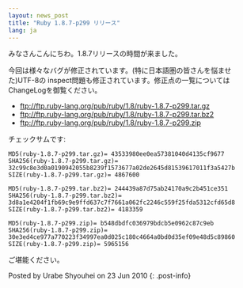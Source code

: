 ```yaml
---
layout: news_post
title: "Ruby 1.8.7-p299 リリース"
lang: ja
---
```


みなさんこんにちわ。1.8.7リリースの時間が来ました。

今回は様々なバグが修正されています。(特に日本語圏の皆さんを悩ませた)UTF-8の
inspect問題も修正されています。修正点の一覧についてはChangeLogを御覧ください。

* ftp://ftp.ruby-lang.org/pub/ruby/1.8/ruby-1.8.7-p299.tar.gz
* ftp://ftp.ruby-lang.org/pub/ruby/1.8/ruby-1.8.7-p299.tar.bz2
* ftp://ftp.ruby-lang.org/pub/ruby/1.8/ruby-1.8.7-p299.zip

チェックサムです:

    MD5(ruby-1.8.7-p299.tar.gz)= 43533980ee0ea57381040d4135cf9677
    SHA256(ruby-1.8.7-p299.tar.gz)= 32c99c8e3d0a0190942055b8239f1573677a02de2645d81539617011f3a5427b
    SIZE(ruby-1.8.7-p299.tar.gz)= 4867600
    
    MD5(ruby-1.8.7-p299.tar.bz2)= 244439a87d75ab24170a9c2b451ce351
    SHA256(ruby-1.8.7-p299.tar.bz2)= 3d8a1e4204f1fb69c9e9ffd637c7f7661a062fc2246c559f25fda5312cfd65d8
    SIZE(ruby-1.8.7-p299.tar.bz2)= 4183359
    
    MD5(ruby-1.8.7-p299.zip)= b548dbdfc036979bdcb5e0962c87c9eb
    SHA256(ruby-1.8.7-p299.zip)= 30e3ed4ce977a770223f34997ea0d025c180c4664a0bd0d35ef09e48d5c89860
    SIZE(ruby-1.8.7-p299.zip)= 5965156

ご堪能ください。

Posted by Urabe Shyouhei on 23 Jun 2010
{: .post-info}

